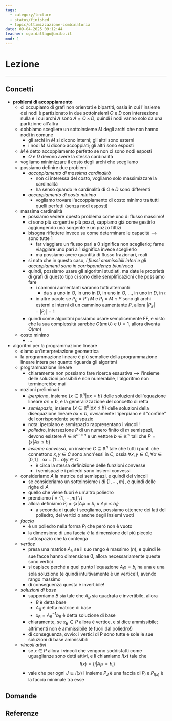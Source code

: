 ```yaml
---
tags:
  - category/lecture
  - status/finished
  - topic/ottimizzazione-combinatoria
date: 09-04-2025 09:12:44
teacher: ugo.dallago@unibo.it
mod: 1
---
```

# Lezione
---
## Concetti
- **problemi di accoppiamento**
	- ci occupiamo di grafi non orientati e bipartiti, ossia in cui l'insieme dei nodi è partizionato in due sottoinsiemi $O$ e $D$ con intersezione nulla e i cui archi $A$ sono $A = O \times D$, quindi i nodi vanno solo da una partizione all'altra
	- dobbiamo scegliere un sottoinsieme $M$ degli archi che non hanno nodi in comune
		- gli archi in $M$ si dicono interni; gli altri sono esterni
		- i nodi $M$ si dicono accoppiati; gli altri sono esposti
	- $M$ è detto accoppiamento perfetto se non ci sono nodi esposti
		- $O$ e $D$ devono avere la stessa cardinalità
	- vogliamo minimizzare il costo degli archi che scegliamo
	- possiamo definire due problemi
		- _accoppiamento di massima cardinalità_
			- non ci interessa del costo, vogliamo solo massimizzare la cardinalità
			- ha senso quando le cardinalità di $O$ e $D$ sono differenti
		- _accoppiamento di costo minimo_
			- vogliamo trovare l'accoppiamento di costo minimo tra tutti quelli perfetti (senza nodi esposti)
	- massima cardinalità
		- possiamo vedere questo problema come uno di flusso massimo!
		- ci sono più sorgenti e più pozzi, sappiamo già come gestirlo aggiungendo una sorgente e un pozzo fittizi
		- bisogna riflettere invece su come determinare le capacità --> sono tutte 1
			- far viaggiare un flusso pari a 0 significa non sceglierlo; farne viaggiare uno pari a 1 significa invece sceglierlo
			- ma possiamo avere quantità di flusso frazionari, reali
		- si nota che in questo caso, _i flussi ammissibili interi e gli accoppiamenti sono in corrispondenza biunivoca_
		- quindi, possiamo usare gli algoritmi studiati, ma date le proprietà di grafi di questo tipo ci sono delle semplificazioni che possiamo fare
			- i cammini aumentanti saranno tutti alternanti
				- da $s$ a uno in $O$, in uno in $D$, in uno in $O$, ..., in uno in $D$, in $t$
			- in altre parole se $P_{E} = P \setminus M$ e $P_{I} = M \cap P$ sono gli archi esterni e interni di un cammino aumentante $P$, allora $|P_{E}| - |P_{I}| = 1$
		- quindi come algoritmi possiamo usare semplicemente FF, e visto che la sua complessità sarebbe $O(mnU)$ e $U = 1$, allora diventa $O(mn)$
	- costo minimo
		- ...
- algoritmi per la programmazione lineare
	- diamo un'interpretazione geometrica
	- la programmazione lineare è più semplice della programmazione lineare intera per quanto riguarda gli algoritmi
	- programmazione lineare
		- chiaramente non possiamo fare ricerca esaustiva --> l'insieme delle soluzioni possibili è non numerabile, l'algoritmo non terminerebbe mai
	- nozioni preliminari
		- _iperpiano_, insieme $\{x \in \mathbb{R}^{n} | ax=b\}$ delle soluzioni dell'equazione lineare $ax = b$, è la generalizzazione del concetto di retta
		- _semispazio_, insieme $\{x \in \mathbb{R}^{n} | ax \leq b\}$ delle soluzioni della disequazione lineare $ax \leq b$, ovviamente l'iperpiano è il "confine" del corrispondente semispazio
		- nota: iperpiano e semispazio rappresentano i vincoli!
		- _poliedro_, intersezione $P$ di un numero finito di $m$ semispazi, devono esistere $A \in \mathbb{R}^{m \times n}$ e un vettore $b \in \mathbb{R}^m$ tali che $P = \{x | Ax \leq b\}$
		- _insieme convesso_, un insieme $C \subseteq \mathbb{R}^{n}$ tale che tutti i punti che connettono $x, y \in C$ sono anch'essi in $C$, ossia $\forall x, y \in C, \forall \alpha \in [0, 1] \ \ \ \alpha x + (1 - \alpha)y \in C$
			- è circa la stessa definizione delle funzioni convesse
			- i semispazi e i poliedri sono insiemi convessi
	- consideriamo $A$ la matrice dei semispazi, e quindi dei vincoli
		- se consideriamo un sottoinsieme $I$ di $\{1, \cdots, m\}$, e quindi delle righe di $A$
		- quello che viene fuori è un'altro poliedro
		- prendiamo $\bar{I} = \{1, \cdots, m\} \setminus I$
		- allora definiamo $P_{I} = \{x | A_{I}x = b_{I} \land A_{\bar{I}}x \leq b_{\bar{I}}\}$
			- a seconda di quale $I$ scegliamo, possiamo ottenere dei lati del poliedro, dei vertici o anche degli insiemi vuoti
	- _faccia_
		- è un poliedro nella forma $P_{I}$ che però non è vuoto
		- la dimensione di una faccia è la dimensione del più piccolo sottospazio che la contenga
	- _vertice_
		- presa una matrice $A_{I}$, se il suo rango è massimo ($n$), e quindi le sue facce hanno dimensione 0, allora necessariamente queste sono vertici
		- si capisce perché a quel punto l'equazione $A_{I}x = b_{I}$ ha una e una sola soluzione (e quindi intuitivamente è un vertice!), avendo rango massimo
		- di conseguenza questa è invertibile!
	- _soluzioni di base_
		- supponiamo $B$ sia tale che $A_{B}$ sia quadrata e invertibile, allora
			- $B$ è detta base
			- $A_{B}$ è detta matrice di base
			- $x_{B} = A_{B}^{-1} b_{B}$ è detta soluzione di base
		- chiaramente, se $x_{B} \in P$ allora è vertice, e si dice ammissibile; altrimenti non è ammissibile (è fuori dal poliedro!)
		- di conseguenza, ovvio: i vertici di P sono tutte e sole le sue soluzioni di base ammissibili
	- _vincoli attivi_
		- se $x \in P$ allora i vincoli che vengono soddisfatti come uguaglianze sono detti attivi, e li chiamiamo $I(x)$ tale che $$I(x) = \{i | A_{i}x = b_{i}\}$$
		- vale che per ogni $J \subseteq I(x)$ l'insieme $P_{J}$ è una faccia di $P_{i}$ e $P_{I(x)}$ è la faccia minimale tra esse

## Domande

## Referenze
